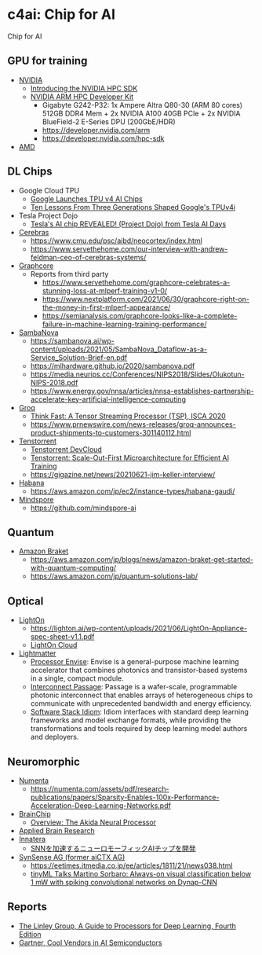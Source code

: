 # c4ai: Chip for AI
Chip for AI

## GPU for training
* [NVIDIA](https://www.nvidia.com/ja-jp/data-center/a100/)
  * [Introducing the NVIDIA HPC SDK](https://developer.nvidia.com/gtc/2020/video/s21766)
  * [NVIDIA ARM HPC Developer Kit](https://developer.nvidia.com/arm-hpc-devkit)
    * Gigabyte G242-P32: 1x Ampere Altra Q80-30 (ARM 80 cores) 512GB DDR4 Mem + 2x NVIDIA A100 40GB PCIe + 2x NVIDIA BlueField-2 E-Series DPU (200GbE/HDR)
    * https://developer.nvidia.com/arm
    * https://developer.nvidia.com/hpc-sdk
* [AMD](https://www.amd.com/ja/products/server-accelerators/instinct-mi100)

## DL Chips
* Google Cloud TPU
  * [Google Launches TPU v4 AI Chips](https://www.hpcwire.com/2021/05/20/google-launches-tpu-v4-ai-chips/)
  * [Ten Lessons From Three Generations Shaped Google's TPUv4i](https://ieeexplore.ieee.org/document/9499913)
* Tesla Project Dojo
  * [Tesla's AI chip REVEALED! (Project Dojo) from Tesla AI Days](https://www.youtube.com/watch?v=DSw3IwsgNnc)
* [Cerebras](https://cerebras.net)
  * https://www.cmu.edu/psc/aibd/neocortex/index.html
  * https://www.servethehome.com/our-interview-with-andrew-feldman-ceo-of-cerebras-systems/
* [Graphcore](https://www.graphcore.ai/ja-jp/)
  * Reports from third party
    * https://www.servethehome.com/graphcore-celebrates-a-stunning-loss-at-mlperf-training-v1-0/
    * https://www.nextplatform.com/2021/06/30/graphcore-right-on-the-money-in-first-mlperf-appearance/
    * https://semianalysis.com/graphcore-looks-like-a-complete-failure-in-machine-learning-training-performance/
* [SambaNova](https://sambanova.ai)
  * https://sambanova.ai/wp-content/uploads/2021/05/SambaNova_Dataflow-as-a-Service_Solution-Brief-en.pdf
  * https://mlhardware.github.io/2020/sambanova.pdf
  * https://media.neurips.cc/Conferences/NIPS2018/Slides/Olukotun-NIPS-2018.pdf
  * https://www.energy.gov/nnsa/articles/nnsa-establishes-partnership-accelerate-key-artificial-intelligence-computing
* [Groq](https://groq.com/)
  * [Think Fast: A Tensor Streaming Processor (TSP), ISCA 2020](https://groq.com/isca-2020-conference/)
  * https://www.prnewswire.com/news-releases/groq-announces-product-shipments-to-customers-301140112.html
* [Tenstorrent](https://tenstorrent.com/)
  * [Tenstorrent DevCloud](https://tenstorrent.com/devcloud/)
  * [Tenstorrent: Scale-Out-First Microarchitecture for Efficient AI Training](https://youtu.be/Id3enIOAY2Q?t=57)
  * https://gigazine.net/news/20210621-jim-keller-interview/
* [Habana](https://habana.ai)
  * https://aws.amazon.com/jp/ec2/instance-types/habana-gaudi/
* [Mindspore](https://www.mindspore.cn)
  * https://github.com/mindspore-ai

## Quantum
* [Amazon Braket](https://aws.amazon.com/jp/braket/)
  * https://aws.amazon.com/jp/blogs/news/amazon-braket-get-started-with-quantum-computing/
  * https://aws.amazon.com/jp/quantum-solutions-lab/

## Optical
* [LightOn](https://lighton.ai/)
  * https://lighton.ai/wp-content/uploads/2021/06/LightOn-Appliance-spec-sheet-v1.1.pdf
  * [LightOn Cloud](https://cloud.lighton.ai/)
* [Lightmatter](https://lightmatter.co/)
  * [Processor Envise](https://lightmatter.co/products/envise/): Envise is a general-purpose machine learning accelerator that combines photonics and transistor-based systems in a single, compact module. 
  * [Interconnect Passage](https://lightmatter.co/products/passage/): Passage is a wafer-scale, programmable photonic interconnect that enables arrays of heterogeneous chips to communicate with unprecedented bandwidth and energy efficiency. 
  * [Software Stack Idiom](https://lightmatter.co/products/idiom/): Idiom interfaces with standard deep learning frameworks and model exchange formats, while providing the transformations and tools required by deep learning model authors and deployers.

## Neuromorphic
* [Numenta](https://numenta.com)
  * https://numenta.com/assets/pdf/research-publications/papers/Sparsity-Enables-100x-Performance-Acceleration-Deep-Learning-Networks.pdf
* [BrainChip](https://brainchipinc.com)
  * [Overview: The Akida Neural Processor](https://doc.brainchipinc.com/)
* [Applied Brain Research](https://appliedbrainresearch.com)
* [Innatera](https://www.innatera.com/)
  * [SNNを加速するニューロモーフィックAIチップを開発](https://eetimes.itmedia.co.jp/ee/articles/2108/04/news066.html)
* [SynSense AG (former aiCTX AG)](https://www.synsense-neuromorphic.com/)
  * https://eetimes.itmedia.co.jp/ee/articles/1811/21/news038.html
  * [tinyML Talks Martino Sorbaro: Always-on visual classification below 1 mW with spiking convolutional networks on Dynap-CNN](https://www.youtube.com/watch?v=9nLAWeOtODc)

## Reports
* [The Linley Group, A Guide to Processors for Deep Learning, Fourth Edition](https://www.linleygroup.com/report_detail.php?num=76)
* [Gartner, Cool Vendors in AI Semiconductors](https://www.gartner.com/en/documents/3984430/cool-vendors-in-ai-semiconductors)
